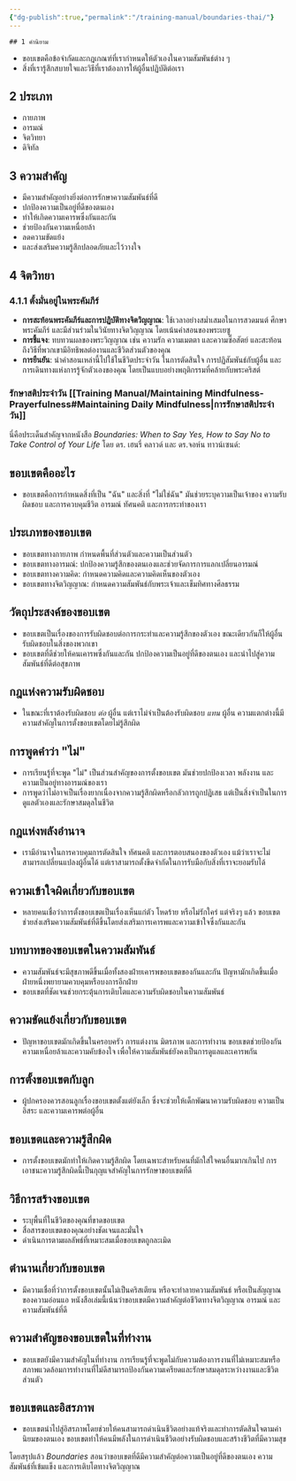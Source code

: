 ```yaml
---
{"dg-publish":true,"permalink":"/training-manual/boundaries-thai/"}
---
```


	## 1 คำนิยาม

- ขอบเขตคือข้อจำกัดและกฎเกณฑ์ที่เรากำหนดให้ตัวเองในความสัมพันธ์ต่าง ๆ
- สิ่งที่เรารู้สึกสบายใจและวิธีที่เราต้องการให้ผู้อื่นปฏิบัติต่อเรา

## 2 ประเภท

- กายภาพ
- อารมณ์
- จิตวิทยา
- ดิจิทัล

## 3 ความสำคัญ

- มีความสำคัญอย่างยิ่งต่อการรักษาความสัมพันธ์ที่ดี
- ปกป้องความเป็นอยู่ที่ดีของตนเอง
- ทำให้เกิดความเคารพซึ่งกันและกัน
- ช่วยป้องกันความเหนื่อยล้า
- ลดความขัดแย้ง
- และส่งเสริมความรู้สึกปลอดภัยและไว้วางใจ

## 4 จิตวิทยา

### 4.1.1 ตั้งมั่นอยู่ในพระคัมภีร์

- **การสะท้อนพระคัมภีร์และการปฏิบัติทางจิตวิญญาณ**: ใช้เวลาอย่างสม่ำเสมอในการสวดมนต์ ศึกษาพระคัมภีร์ และมีส่วนร่วมในวินัยทางจิตวิญญาณ โดยเน้นคำสอนของพระเยซู
- **การชี้แจง**: ทบทวนผลของพระวิญญาณ เช่น ความรัก ความเมตตา และความซื่อสัตย์ และสะท้อนถึงวิธีที่พวกเขามีอิทธิพลต่องานและชีวิตส่วนตัวของคุณ
- **การยืนยัน**: นำคำสอนเหล่านี้ไปใช้ในชีวิตประจำวัน ในการตัดสินใจ การปฏิสัมพันธ์กับผู้อื่น และการเดินทางแห่งการรู้จักตัวเองของคุณ โดยเป็นแบบอย่างพฤติกรรมที่คล้ายกับพระคริสต์

### รักษาสติประจำวัน [[Training Manual/Maintaining Mindfulness-Prayerfulness#Maintaining Daily Mindfulness\|การรักษาสติประจำวัน]]


นี่คือประเด็นสำคัญจากหนังสือ _Boundaries: When to Say Yes, How to Say No to Take Control of Your Life_ โดย ดร. เฮนรี่ คลาวด์ และ ดร.จอห์น ทาวน์เซนด์:

## ขอบเขตคืออะไร
- ขอบเขตคือการกำหนดสิ่งที่เป็น "ฉัน" และสิ่งที่ "ไม่ใช่ฉัน" มันช่วยระบุความเป็นเจ้าของ ความรับผิดชอบ และการควบคุมชีวิต อารมณ์ ทัศนคติ และการกระทำของเรา
## ประเภทของขอบเขต
- ขอบเขตทางกายภาพ กำหนดพื้นที่ส่วนตัวและความเป็นส่วนตัว
- ขอบเขตทางอารมณ์: ปกป้องความรู้สึกของตนเองและช่วยจัดการการแลกเปลี่ยนอารมณ์
- ขอบเขตทางความคิด: กำหนดความคิดและความคิดเห็นของตัวเอง
- ขอบเขตทางจิตวิญญาณ: กำหนดความสัมพันธ์กับพระเจ้าและเข็มทิศทางศีลธรรม
## วัตถุประสงค์ของขอบเขต
- ขอบเขตเป็นเรื่องของการรับผิดชอบต่อการกระทำและความรู้สึกของตัวเอง ขณะเดียวกันก็ให้ผู้อื่นรับผิดชอบในสิ่งของพวกเขา
- ขอบเขตที่ดีช่วยให้คนเคารพซึ่งกันและกัน ปกป้องความเป็นอยู่ที่ดีของตนเอง และนำไปสู่ความสัมพันธ์ที่ดีต่อสุขภาพ
## กฎแห่งความรับผิดชอบ
- ในขณะที่เราต้องรับผิดชอบ _ต่อ_ ผู้อื่น แต่เราไม่จำเป็นต้องรับผิดชอบ _แทน_ ผู้อื่น ความแตกต่างนี้มีความสำคัญในการตั้งขอบเขตโดยไม่รู้สึกผิด
## การพูดคำว่า "ไม่"
- การเรียนรู้ที่จะพูด "ไม่" เป็นส่วนสำคัญของการตั้งขอบเขต มันช่วยปกป้องเวลา พลังงาน และความเป็นอยู่ทางอารมณ์ของเรา
- การพูดว่าไม่อาจเป็นเรื่องยากเนื่องจากความรู้สึกผิดหรือกลัวการถูกปฏิเสธ แต่เป็นสิ่งจำเป็นในการดูแลตัวเองและรักษาสมดุลในชีวิต
## กฎแห่งพลังอำนาจ
- เรามีอำนาจในการควบคุมการตัดสินใจ ทัศนคติ และการตอบสนองของตัวเอง แม้ว่าเราจะไม่สามารถเปลี่ยนแปลงผู้อื่นได้ แต่เราสามารถตั้งขีดจำกัดในการรับมือกับสิ่งที่เราจะยอมรับได้
## ความเข้าใจผิดเกี่ยวกับขอบเขต
- หลายคนเชื่อว่าการตั้งขอบเขตเป็นเรื่องเห็นแก่ตัว โหดร้าย หรือไม่รักใคร่ แต่จริงๆ แล้ว ขอบเขตช่วยส่งเสริมความสัมพันธ์ที่ดีขึ้นโดยส่งเสริมการเคารพและความเข้าใจซึ่งกันและกัน
## บทบาทของขอบเขตในความสัมพันธ์
    
- ความสัมพันธ์จะมีสุขภาพดีขึ้นเมื่อทั้งสองฝ่ายเคารพขอบเขตของกันและกัน ปัญหามักเกิดขึ้นเมื่อฝ่ายหนึ่งพยายามควบคุมหรือบงการอีกฝ่าย
- ขอบเขตที่ชัดเจนช่วยกระตุ้นการเติบโตและความรับผิดชอบในความสัมพันธ์
## ความขัดแย้งเกี่ยวกับขอบเขต
- ปัญหาขอบเขตมักเกิดขึ้นในครอบครัว การแต่งงาน มิตรภาพ และการทำงาน ขอบเขตช่วยป้องกันความเหนื่อยล้าและความคับข้องใจ เพื่อให้ความสัมพันธ์ยังคงเป็นการดูแลและเคารพกัน
## การตั้งขอบเขตกับลูก
- ผู้ปกครองควรสอนลูกเรื่องขอบเขตตั้งแต่ยังเล็ก ซึ่งจะช่วยให้เด็กพัฒนาความรับผิดชอบ ความเป็นอิสระ และความเคารพต่อผู้อื่น
## ขอบเขตและความรู้สึกผิด
- การตั้งขอบเขตมักทำให้เกิดความรู้สึกผิด โดยเฉพาะสำหรับคนที่มักใส่ใจคนอื่นมากเกินไป การเอาชนะความรู้สึกผิดนี้เป็นกุญแจสำคัญในการรักษาขอบเขตที่ดี
## วิธีการสร้างขอบเขต
- ระบุพื้นที่ในชีวิตของคุณที่ขาดขอบเขต
- สื่อสารขอบเขตของคุณอย่างชัดเจนและมั่นใจ
- ดำเนินการตามผลลัพธ์ที่เหมาะสมเมื่อขอบเขตถูกละเมิด
## ตำนานเกี่ยวกับขอบเขต
- มีความเชื่อที่ว่าการตั้งขอบเขตนั้นไม่เป็นคริสเตียน หรือจะทำลายความสัมพันธ์ หรือเป็นสัญญาณของความอ่อนแอ หนังสือเล่มนี้เน้นว่าขอบเขตมีความสำคัญต่อชีวิตทางจิตวิญญาณ อารมณ์ และความสัมพันธ์ที่ดี
## ความสำคัญของขอบเขตในที่ทำงาน
- ขอบเขตยังมีความสำคัญในที่ทำงาน การเรียนรู้ที่จะพูดไม่กับความต้องการงานที่ไม่เหมาะสมหรือสภาพแวดล้อมการทำงานที่ไม่ดีสามารถป้องกันความเครียดและรักษาสมดุลระหว่างงานและชีวิตส่วนตัว
## ขอบเขตและอิสรภาพ
- ขอบเขตนำไปสู่อิสรภาพโดยช่วยให้คนสามารถดำเนินชีวิตอย่างแท้จริงและทำการตัดสินใจตามค่านิยมของตนเอง ขอบเขตทำให้คนมีพลังในการดำเนินชีวิตอย่างรับผิดชอบและสร้างชีวิตที่มีความสุข

โดยสรุปแล้ว _Boundaries_ สอนว่าขอบเขตที่ดีมีความสำคัญต่อความเป็นอยู่ที่ดีของตนเอง ความสัมพันธ์ที่เข้มแข็ง และการเติบโตทางจิตวิญญาณ